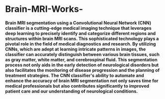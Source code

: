 # Brain-MRI-Works-




**Brain MRI segmentation using a Convolutional Neural Network (CNN) classifier is a cutting-edge medical imaging technique that leverages deep learning to precisely identify and categorize different regions and structures within brain MRI scans. This sophisticated technology plays a pivotal role in the field of medical diagnostics and research. By utilizing CNNs, which are adept at learning intricate patterns in images, the classifier can accurately distinguish between various brain tissues, such as gray matter, white matter, and cerebrospinal fluid. This segmentation process not only aids in the early detection of neurological disorders but also facilitates the monitoring of disease progression and the planning of treatment strategies. The CNN classifier's ability to automate and enhance the accuracy of brain MRI segmentation not only saves time for medical professionals but also contributes significantly to improved patient care and our understanding of neurological conditions.**
